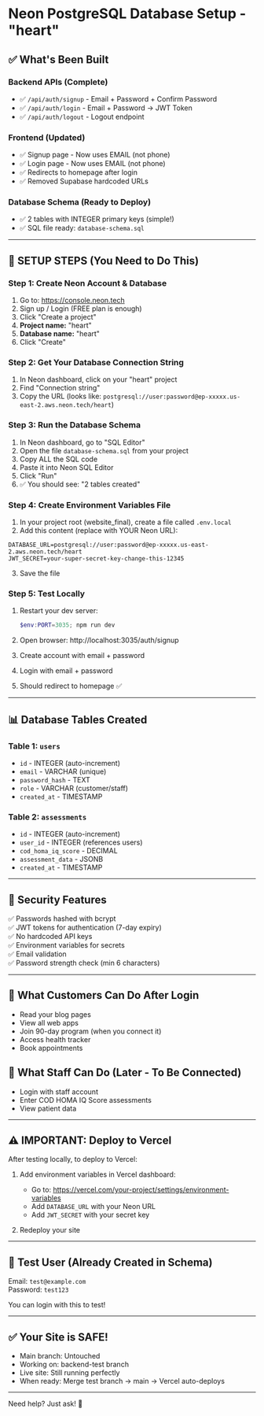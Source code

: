 # Neon PostgreSQL Database Setup - "heart"

## ✅ What's Been Built

### Backend APIs (Complete)
- ✅ `/api/auth/signup` - Email + Password + Confirm Password
- ✅ `/api/auth/login` - Email + Password → JWT Token
- ✅ `/api/auth/logout` - Logout endpoint

### Frontend (Updated)
- ✅ Signup page - Now uses EMAIL (not phone)
- ✅ Login page - Now uses EMAIL (not phone)
- ✅ Redirects to homepage after login
- ✅ Removed Supabase hardcoded URLs

### Database Schema (Ready to Deploy)
- ✅ 2 tables with INTEGER primary keys (simple!)
- ✅ SQL file ready: `database-schema.sql`

---

## 🚀 SETUP STEPS (You Need to Do This)

### Step 1: Create Neon Account & Database

1. Go to: https://console.neon.tech
2. Sign up / Login (FREE plan is enough)
3. Click "Create a project"
4. **Project name:** "heart" 
5. **Database name:** "heart"
6. Click "Create"

### Step 2: Get Your Database Connection String

1. In Neon dashboard, click on your "heart" project
2. Find "Connection string"
3. Copy the URL (looks like: `postgresql://user:password@ep-xxxxx.us-east-2.aws.neon.tech/heart`)

### Step 3: Run the Database Schema

1. In Neon dashboard, go to "SQL Editor"
2. Open the file `database-schema.sql` from your project
3. Copy ALL the SQL code
4. Paste it into Neon SQL Editor
5. Click "Run" 
6. ✅ You should see: "2 tables created"

### Step 4: Create Environment Variables File

1. In your project root (website_final), create a file called `.env.local`
2. Add this content (replace with YOUR Neon URL):

```env
DATABASE_URL=postgresql://user:password@ep-xxxxx.us-east-2.aws.neon.tech/heart
JWT_SECRET=your-super-secret-key-change-this-12345
```

3. Save the file

### Step 5: Test Locally

1. Restart your dev server:
   ```powershell
   $env:PORT=3035; npm run dev
   ```

2. Open browser: http://localhost:3035/auth/signup
3. Create account with email + password
4. Login with email + password
5. Should redirect to homepage ✅

---

## 📊 Database Tables Created

### Table 1: `users`
- `id` - INTEGER (auto-increment)
- `email` - VARCHAR (unique)
- `password_hash` - TEXT
- `role` - VARCHAR (customer/staff)
- `created_at` - TIMESTAMP

### Table 2: `assessments`
- `id` - INTEGER (auto-increment)
- `user_id` - INTEGER (references users)
- `cod_homa_iq_score` - DECIMAL
- `assessment_data` - JSONB
- `created_at` - TIMESTAMP

---

## 🔐 Security Features

✅ Passwords hashed with bcrypt  
✅ JWT tokens for authentication (7-day expiry)  
✅ No hardcoded API keys  
✅ Environment variables for secrets  
✅ Email validation  
✅ Password strength check (min 6 characters)  

---

## 🎯 What Customers Can Do After Login

- Read your blog pages
- View all web apps
- Join 90-day program (when you connect it)
- Access health tracker
- Book appointments

## 🎯 What Staff Can Do (Later - To Be Connected)

- Login with staff account
- Enter COD HOMA IQ Score assessments
- View patient data

---

## ⚠️ IMPORTANT: Deploy to Vercel

After testing locally, to deploy to Vercel:

1. Add environment variables in Vercel dashboard:
   - Go to: https://vercel.com/your-project/settings/environment-variables
   - Add `DATABASE_URL` with your Neon URL
   - Add `JWT_SECRET` with your secret key

2. Redeploy your site

---

## 📝 Test User (Already Created in Schema)

Email: `test@example.com`  
Password: `test123`

You can login with this to test!

---

## ✅ Your Site is SAFE!

- Main branch: Untouched
- Working on: backend-test branch
- Live site: Still running perfectly
- When ready: Merge test branch → main → Vercel auto-deploys

---

Need help? Just ask! 🚀

